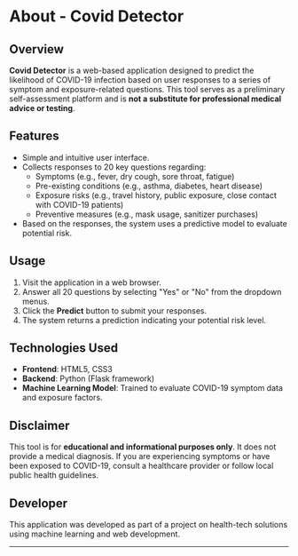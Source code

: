 # About - Covid Detector

## Overview

**Covid Detector** is a web-based application designed to predict the likelihood of COVID-19 infection based on user responses to a series of symptom and exposure-related questions. This tool serves as a preliminary self-assessment platform and is **not a substitute for professional medical advice or testing**.

## Features

- Simple and intuitive user interface.
- Collects responses to 20 key questions regarding:
  - Symptoms (e.g., fever, dry cough, sore throat, fatigue)
  - Pre-existing conditions (e.g., asthma, diabetes, heart disease)
  - Exposure risks (e.g., travel history, public exposure, close contact with COVID-19 patients)
  - Preventive measures (e.g., mask usage, sanitizer purchases)
- Based on the responses, the system uses a predictive model to evaluate potential risk.

## Usage

1. Visit the application in a web browser.
2. Answer all 20 questions by selecting "Yes" or "No" from the dropdown menus.
3. Click the **Predict** button to submit your responses.
4. The system returns a prediction indicating your potential risk level.

## Technologies Used

- **Frontend**: HTML5, CSS3
- **Backend**: Python (Flask framework)
- **Machine Learning Model**: Trained to evaluate COVID-19 symptom data and exposure factors.

## Disclaimer

This tool is for **educational and informational purposes only**. It does not provide a medical diagnosis. If you are experiencing symptoms or have been exposed to COVID-19, consult a healthcare provider or follow local public health guidelines.

## Developer

This application was developed as part of a project on health-tech solutions using machine learning and web development.

---

